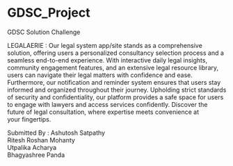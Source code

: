 # GDSC_Project
GDSC Solution Challenge 

LEGALAERIE :
Our legal system app/site stands as a comprehensive solution, offering users a personalized consultancy selection process and a seamless end-to-end experience. With interactive daily legal insights, community engagement features, and an extensive legal resource library, users can navigate their legal matters with confidence and ease. Furthermore, our notification and reminder system ensures that users stay informed and organized throughout their journey. Upholding strict standards of security and confidentiality, our platform provides a safe space for users to engage with lawyers and access services confidently. Discover the future of legal consultation, where expertise meets convenience at your fingertips.

Submitted By :
Ashutosh Satpathy<br>
Ritesh Roshan Mohanty<br>
Utpalika Acharya<br>
Bhagyashree Panda 
